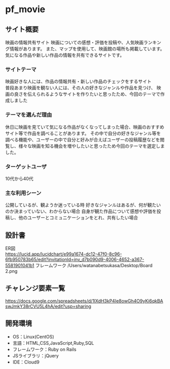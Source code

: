 # pf_movie

## サイト概要
映画の情報共有サイト
映画についての感想・評価を投稿や、人気映画ランキング情報があります。
また、マップを使用して、映画館の場所も掲載しています。
気になる作品や新しい作品の情報を共有できるサイトです。

### サイトテーマ
映画好きな人には、作品の情報共有・新しい作品のチェックをするサイト</br>
普段あまり映画を観ない人には、その人の好きなジャンルや作品を見つけ、
映画の良さを伝えられるようなサイトを作りたいと思ったため、今回のテーマで作成しました

### テーマを選んだ理由
休日に映画を見ていて気になる作品がなくなってしまった場合、映画のおすすめサイト等で作品を調べることがあります。
その中で自分の好きなジャンル等を調べる機能や、ユーザーの中で自分と好みが合えばユーザーの投稿履歴などを閲覧し、様々な映画を知る機会を増やしたいと思ったため今回のテーマを選定しました。

### ターゲットユーザ
10代から40代

### 主な利用シーン
公開しているが、観ようか迷っている時
好きなジャンルはあるが、何が観たいのか決まっていない、わからない場合
自身が観た作品について感想や評価を投稿し、他のユーザーとコミュニケーションをとれ、共有したい場合

## 設計書
ER図  
https://lucid.app/lucidchart/e99a1674-dc12-47f0-8c96-6fb950783b65/edit?invitationId=inv_d7b090d9-4006-4652-a367-5581901041b1
フレームワーク
/Users/watanabetsukasa/Desktop/Board 2.png

## チャレンジ要素一覧
https://docs.google.com/spreadsheets/d/1lXdH3kP4Ie8owGh4O9yKi6qkBAswJmkY38rCVU5L4hA/edit?usp=sharing

## 開発環境
- OS：Linux(CentOS)
- 言語：HTML,CSS,JavaScript,Ruby,SQL
- フレームワーク：Ruby on Rails
- JSライブラリ：jQuery
- IDE：Cloud9

